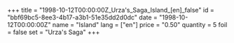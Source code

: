 +++
title = "1998-10-12T00:00:00Z_Urza's_Saga_Island_[en]_false"
id = "bbf69bc5-8ee3-4b17-a3b1-51e35dd2d0dc"
date = "1998-10-12T00:00:00Z"
name = "Island"
lang = ["en"]
price = "0.50"
quantity = 5
foil = false
set = "Urza's Saga"
+++
